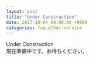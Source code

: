 ```yaml
---
layout: post
title: "Under Construction"
date: 2017-10-04 00:00:00 +0000
categories: faq-other-service
---
```

Under Construction<br>
現在準備中です。お待ちください。
